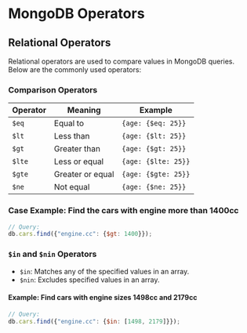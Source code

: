 # MongoDB Operators

## Relational Operators

Relational operators are used to compare values in MongoDB queries. Below are the commonly used operators:

### Comparison Operators

| Operator | Meaning       | Example          |
|----------|---------------|------------------|
| `$eq`    | Equal to      | `{age: {$eq: 25}}` |
| `$lt`    | Less than     | `{age: {$lt: 25}}` |
| `$gt`    | Greater than  | `{age: {$gt: 25}}` |
| `$lte`   | Less or equal | `{age: {$lte: 25}}` |
| `$gte`   | Greater or equal | `{age: {$gte: 25}}` |
| `$ne`    | Not equal     | `{age: {$ne: 25}}` |

### Case Example: Find the cars with engine more than 1400cc

```javascript
// Query:
db.cars.find({"engine.cc": {$gt: 1400}});
```

### `$in` and `$nin` Operators

- `$in`: Matches any of the specified values in an array.
- `$nin`: Excludes specified values in an array.

#### Example: Find cars with engine sizes 1498cc and 2179cc

```javascript
// Query:
db.cars.find({"engine.cc": {$in: [1498, 2179]}});